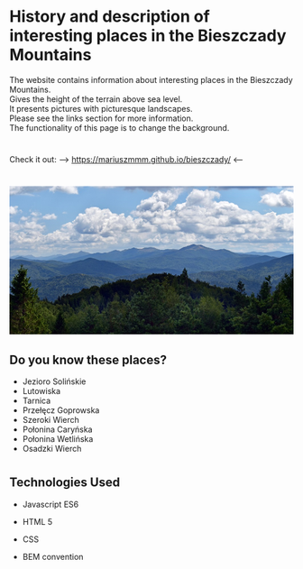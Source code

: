 # **History and description of interesting places in the Bieszczady Mountains**


The website contains information about interesting places in the Bieszczady Mountains.  
Gives the height of the terrain above sea level.  
It presents pictures with picturesque landscapes.  
Please see the links section for more information.  
The functionality of this page is to change the background.  
#
Check it out:     -->    https://mariuszmmm.github.io/bieszczady/     <--
#
![Bieszczady](/images/bieszczady.jpg)


## Do you know these places?

- Jezioro Solińskie
- Lutowiska
- Tarnica
- Przełęcz Goprowska
- Szeroki Wierch
- Połonina Caryńska
- Połonina Wetlińska
- Osadzki Wierch



#
#
## Technologies Used
  
- Javascript ES6

- HTML 5

- CSS

- BEM convention




